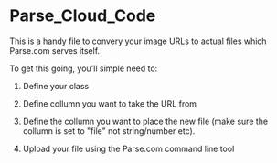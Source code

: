 # Parse_Cloud_Code

This is a handy file to convery your image URLs to actual files which Parse.com serves itself.

To get this going, you'll simple need to:

1. Define your class

2. Define collumn you want to take the URL from

3. Define the collumn you want to place the new file (make sure the collumn is set to "file" not string/number etc).

4. Upload your file using the Parse.com command line tool
